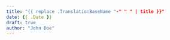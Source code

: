 ```yaml
---
title: "{{ replace .TranslationBaseName "-" " " | title }}"
date: {{ .Date }}
draft: true
author: "John Doe"
---
```


